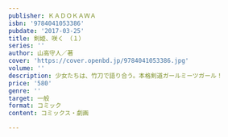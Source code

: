 ```yaml
---
publisher: ＫＡＤＯＫＡＷＡ
isbn: '9784041053386'
pubdate: '2017-03-25'
title: 剣姫、咲く　（１）
series: ''
author: 山高守人／著
cover: 'https://cover.openbd.jp/9784041053386.jpg'
volume: ''
description: 少女たちは、竹刀で語り合う。本格剣道ガールミーツガール！
price: '580'
genre: ''
target: 一般
format: コミック
content: コミックス・劇画

---
```


